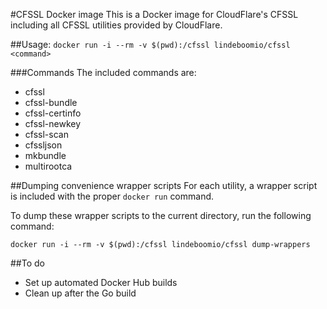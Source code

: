 #CFSSL Docker image
This is a Docker image for CloudFlare's CFSSL including all CFSSL utilities provided by CloudFlare.

##Usage:
`docker run -i --rm -v $(pwd):/cfssl lindeboomio/cfssl <command>`

###Commands
The included commands are:
- cfssl
- cfssl-bundle
- cfssl-certinfo
- cfssl-newkey
- cfssl-scan
- cfssljson
- mkbundle
- multirootca

##Dumping convenience wrapper scripts
For each utility, a wrapper script is included with the proper `docker run` command.

To dump these wrapper scripts to the current directory, run the following command:

`docker run -i --rm -v $(pwd):/cfssl lindeboomio/cfssl dump-wrappers`

##To do
- Set up automated Docker Hub builds
- Clean up after the Go build
